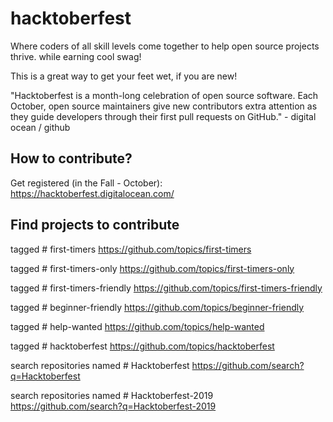 # hacktoberfest
Where coders of all skill levels come together to help open source projects thrive. while earning cool swag! 

This is a great way to get your feet wet, if you are new!  

"Hacktoberfest is a month-long celebration of open source software. Each October, open source maintainers give new contributors extra attention as they guide developers through their first pull requests on GitHub." - digital ocean / github  

## How to contribute?

Get registered (in the Fall - October): https://hacktoberfest.digitalocean.com/

## Find projects to contribute

 tagged # first-timers https://github.com/topics/first-timers
 
 tagged # first-timers-only https://github.com/topics/first-timers-only
 
 tagged # first-timers-friendly https://github.com/topics/first-timers-friendly
 
 tagged # beginner-friendly https://github.com/topics/beginner-friendly

 tagged # help-wanted https://github.com/topics/help-wanted

 tagged # hacktoberfest https://github.com/topics/hacktoberfest
 
 search repositories named # Hacktoberfest https://github.com/search?q=Hacktoberfest

 search repositories named # Hacktoberfest-2019 https://github.com/search?q=Hacktoberfest-2019
